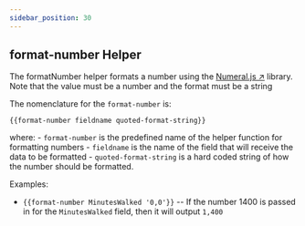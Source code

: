 ```yaml
---
sidebar_position: 30
---
```


## format-number Helper
The formatNumber helper formats a number using the [Numeral.js ↗](http://numeraljs.com/) library. Note that the value must be a number and the format must be a string

The nomenclature for the `format-number` is:

```
{{format-number fieldname quoted-format-string}}
```

where:
	- `format-number` is the predefined name of the helper function for formatting numbers
	- `fieldname` is the name of the field that will receive the data to be formatted
	- `quoted-format-string` is a hard coded string of how the number should be formatted.

Examples:
- `{{format-number MinutesWalked '0,0'}}` -- If the number 1400 is passed in for the `MinutesWalked` field, then it will output `1,400`

